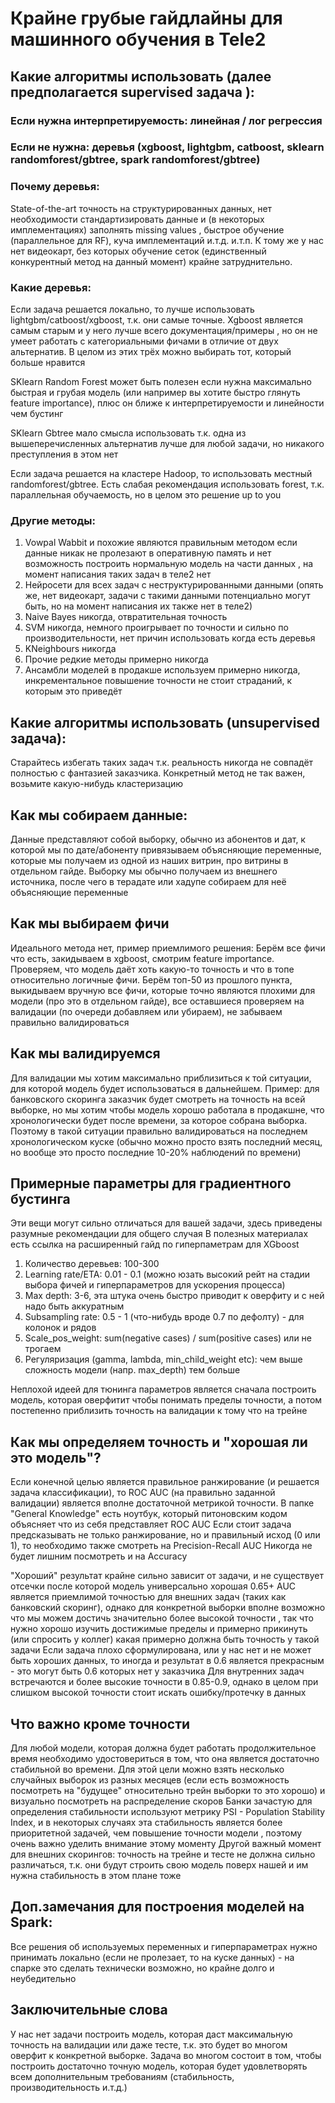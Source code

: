 # Крайне грубые гайдлайны для машинного обучения в Tele2

## Какие алгоритмы использовать (далее предполагается supervised задача ):

### Если нужна интерпретируемость: линейная / лог регрессия
### Если не нужна: деревья (xgboost, lightgbm, catboost, sklearn randomforest/gbtree, spark randomforest/gbtree)
### Почему деревья: 
State-of-the-art точность на структурированных данных, нет необходимости стандартизировать данные и (в некоторых имплементациях) заполнять missing values
, быстрое обучение (параллельное для RF), куча имплементаций и.т.д. и.т.п.
К тому же у нас нет видеокарт, без которых обучение сеток (единственный конкурентный метод на данный момент) крайне затруднительно.
### Какие деревья:
Если задача решается локально, то лучше использовать lightgbm/catboost/xgboost, т.к. они самые точные. Xgboost является самым старым и у него лучше всего документация/примеры
, но он не умеет работать с категориальными фичами в отличие от двух альтернатив. В целом из этих трёх можно выбирать тот, который больше нравится

SKlearn Random Forest может быть полезен если нужна максимально быстрая и грубая модель (или например вы хотите быстро глянуть feature importance), плюс он ближе к интерпретируемости и линейности чем бустинг

SKlearn Gbtree мало смысла использовать т.к. одна из вышеперечисленных альтернатив лучше для любой задачи, но никакого преступления в этом нет

Если задача решается на кластере Hadoop, то использовать местный randomforest/gbtree. Есть слабая рекомендация использовать forest, т.к. параллельная обучаемость, но в целом это решение up to you 

### Другие методы: 
1) Vowpal Wabbit и похожие являются правильным методом если данные никак не пролезают в оперативную память и нет возможность построить нормальную модель на части данных
, на момент написания таких задач в теле2 нет
2) Нейросети для всех задач с неструктурированными данными (опять же, нет видеокарт, задачи с такими данными потенциально могут быть, но на момент написания их также нет в теле2)
3) Naive Bayes никогда, отвратительная точность
4) SVM никогда, немного проигрывает по точности и сильно по производительности, нет причин использовать когда есть деревья
5) KNeighbours никогда
6) Прочие редкие методы примерно никогда
7) Ансамбли моделей в продакше используем примерно никогда, инкрементальное повышение точности не стоит страданий, к которым это приведёт

## Какие алгоритмы использовать (unsupervised задача):
Старайтесь избегать таких задач т.к. реальность никогда не совпадёт полностью с фантазией заказчика. Конкретный метод не так важен, возьмите какую-нибудь кластеризацию

## Как мы собираем данные:
Данные представляют собой выборку, обычно из абонентов и дат, к которой мы по дате/абоненту привязываем объясняющие переменные, которые мы получаем из одной из наших витрин, про витрины в отдельном гайде.
Выборку мы обычно получаем из внешнего источника, после чего в терадате или хадупе собираем для неё объясняющие переменные

## Как мы выбираем фичи
Идеального метода нет, пример приемлимого решения:
Берём все фичи что есть, закидываем в xgboost, смотрим feature importance. Проверяем, что модель даёт хоть какую-то точность и что в топе относительно логичные фичи.
Берём топ-50 из прошлого пункта, выкидываем вручную все фичи, которые точно являются плохими для модели (про это в отдельном гайде), все оставшиеся проверяем на валидации (по очереди добавляем или убираем), не забываем правильно валидироваться
## Как мы валидируемся
Для валидации мы хотим максимально приблизиться к той ситуации, для которой модель будет использоваться в дальнейшем.
Пример: для банковского скоринга заказчик будет смотреть на точность на всей выборке, но мы хотим чтобы модель хорошо работала в продакшне, что хронологически будет после времени, за которое собрана выборка.
Поэтому в такой ситуации правильно валидироваться на последнем хронологическом куске (обычно можно просто взять последний месяц, но вообще это просто последние 10-20% наблюдений по времени)

## Примерные параметры для градиентного бустинга
Эти вещи могут сильно отличаться для вашей задачи, здесь приведены разумные рекомендации для общего случая
В полезных материалах есть ссылка на расширенный гайд по гиперпаметрам для XGboost
1) Количество деревьев: 100-300
2) Learning rate/ETA: 0.01 - 0.1 (можно юзать высокий рейт на стадии выбора фичей и гиперпараметров для ускорения процесса)
3) Max depth: 3-6, эта штука очень быстро приводит к оверфиту и с ней надо быть аккуратным
4) Subsampling rate: 0.5 - 1 (что-нибудь вроде 0.7 по дефолту) - для колонок и рядов
5) Scale_pos_weight: sum(negative cases) / sum(positive cases) или не трогаем
6) Регуляризация (gamma, lambda, min_child_weight etc): чем выше сложность модели (напр. max_depth) тем больше

Неплохой идеей для тюнинга параметров является сначала построить модель, которая оверфитит чтобы понимать пределы точности, а потом постепенно приблизить точность на валидации к тому что на трейне

## Как мы определяем точность и "хорошая ли это модель"?
Если конечной целью является правильное ранжирование (и решается задача классификации), то ROC AUC (на правильно заданной валидации) является вполне достаточной метрикой точности.
В папке "General Knowledge" есть ноутбук, который питоновским кодом объясняет что из себя представляет ROC AUC
Если стоит задача предсказывать не только ранжирование, но и правильный исход (0 или 1), то необходимо также смотреть на Precision-Recall AUC
Никогда не будет лишним посмотреть и на Accuracy

"Хороший" результат крайне сильно зависит от задачи, и не существует отсечки после которой модель универсально хорошая
0.65+ AUC является приемлимой точностью для внешних задач (таких как банковский скоринг), однако для конкретной выборки вполне возможно что мы можем достичь значительно более высокой точности
, так что нужно хорошо изучить достижимые пределы и примерно прикинуть (или спросить у коллег) какая примерно должна быть точность у такой задачи
Если задача плохо сформулирована, или у нас нет и не может быть хороших данных, то иногда и результат в 0.6 является прекрасным - это могут быть 0.6 которых нет у заказчика
Для внутренних задач встречаются и более высокие точности в 0.85-0.9, однако в целом при слишком высокой точности стоит искать ошибку/протечку в данных 

## Что важно кроме точности
Для любой модели, которая должна будет работать продолжительное время необходимо удостовериться в том, что она является достаточно стабильной во времени.
Для этой цели можно взять несколько случайных выборок из разных месяцев (если есть возможность посмотреть на "будущее" относительно трейн выборки то это хорошо) и визуально посмотреть на распределение скоров
Банки зачастую для определения стабильности используют метрику PSI - Population Stability Index, и в некоторых случаях эта стабильность является более приоритетной задачей, чем повышение точности модели
, поэтому очень важно уделить внимание этому моменту 
Другой важный момент для внешних скорингов: точность на трейне и тесте не должна сильно различаться, т.к. они будут строить свою модель поверх нашей и им нужна стабильность в этом плане тоже

## Доп.замечания для построения моделей на Spark:
Все решения об используемых переменных и гиперпараметрах нужно принимать локально (если не пролезает, то на куске данных) - на спарке это сделать технически возможно, но крайне долго и неубедительно

## Заключительные слова
У нас нет задачи построить модель, которая даст максимальную точность на валидации или даже тесте, т.к. это будет во многом оверфит к конкретной выборке. 
Задача во многом состоит в том, чтобы построить достаточно точную модель, которая будет удовлетворять всем дополнительным требованиям (стабильность, производительность и.т.д.)


